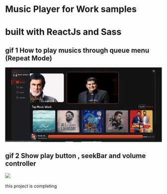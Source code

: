 # Music Player for Work samples


# built with ReactJs and Sass


## gif 1 How to play musics through queue menu (Repeat Mode)


![](https://github.com/ili14/musicplayer/blob/main/readme%20assets/one.gif)

## gif 2 Show play button , seekBar and volume controller


![](https://github.com/ili14/musicplayer/blob/main/readme%20assets/two.gif)

this project is completing 